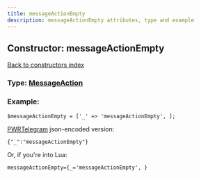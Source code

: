 ```yaml
---
title: messageActionEmpty
description: messageActionEmpty attributes, type and example
---
```

## Constructor: messageActionEmpty  
[Back to constructors index](index.md)






### Type: [MessageAction](../types/MessageAction.md)


### Example:

```
$messageActionEmpty = ['_' => 'messageActionEmpty', ];
```  

[PWRTelegram](https://pwrtelegram.xyz) json-encoded version:

```
{"_":"messageActionEmpty"}
```


Or, if you're into Lua:  


```
messageActionEmpty={_='messageActionEmpty', }

```



